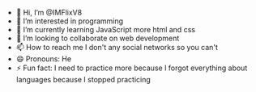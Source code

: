 - 👋 Hi, I’m @IMFlixV8
- 👀 I’m interested in programming 
- 🌱 I’m currently learning JavaScript more html and css 
- 💞️ I’m looking to collaborate on web development
- 📫 How to reach me I don't any social networks so you can't
- 😄 Pronouns: He
- ⚡ Fun fact: I need to practice more because I forgot everything about languages ​​because I stopped practicing

<!---
IMFlixV8/IMFlixV8 is a ✨ special ✨ repository because its `README.md` (this file) appears on your GitHub profile.
You can click the Preview link to take a look at your changes.
--->
